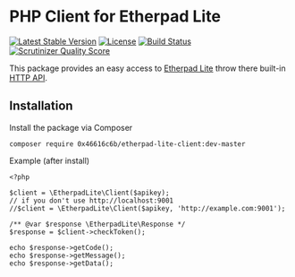 # PHP Client for Etherpad Lite

[![Latest Stable Version](https://poser.pugx.org/0x46616c6b/etherpad-lite-client/v/stable.png)](https://packagist.org/packages/0x46616c6b/etherpad-lite-client) [![License](https://poser.pugx.org/0x46616c6b/etherpad-lite-client/license.png)](https://packagist.org/packages/0x46616c6b/etherpad-lite-client) [![Build Status](https://travis-ci.org/0x46616c6b/etherpad-lite-client.png?branch=master)](https://travis-ci.org/0x46616c6b/etherpad-lite-client) [![Scrutinizer Quality Score](https://scrutinizer-ci.com/g/0x46616c6b/etherpad-lite-client/badges/quality-score.png?s=0242a9f3d615ba0ed839a42bbb6aeaefc3aa8370)](https://scrutinizer-ci.com/g/0x46616c6b/etherpad-lite-client/)

This package provides an easy access to [Etherpad Lite](https://github.com/ether/etherpad-lite) throw there built-in [HTTP API](http://etherpad.org/doc/v1.2.11/#index_http_api).

## Installation

Install the package via Composer

	composer require 0x46616c6b/etherpad-lite-client:dev-master

Example (after install)

	<?php
	
	$client = \EtherpadLite\Client($apikey);
	// if you don't use http://localhost:9001
	//$client = \EtherpadLite\Client($apikey, 'http://example.com:9001');
	
	/** @var $response \EtherpadLite\Response */
	$response = $client->checkToken();

	echo $response->getCode();
	echo $response->getMessage();
	echo $response->getData();


